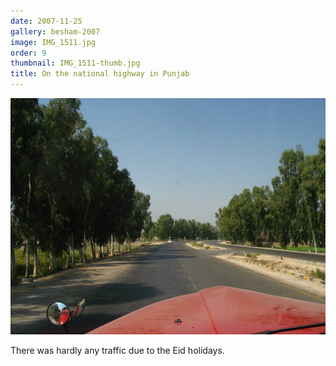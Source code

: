 ```yaml
---
date: 2007-11-25
gallery: besham-2007
image: IMG_1511.jpg
order: 9
thumbnail: IMG_1511-thumb.jpg
title: On the national highway in Punjab
---
```


![On the national highway in Punjab](./IMG_1511.jpg)

There was hardly any traffic due to the Eid holidays.